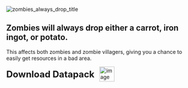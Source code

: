 ![zombies_always_drop_title](https://github.com/user-attachments/assets/86b90e03-813b-462d-9d85-feb52042adf4)
## Zombies will always drop either a carrot, iron ingot, or potato.

This affects both zombies and zombie villagers, giving you a chance to easily get resources in a bad area.

<a href="https://github.com/HypeCrazed/Zombies-Always-Drop/releases/latest" style="font-size:24px; font-weight:bold; vertical-align: middle; text-decoration:none;">
  Download Datapack
</a>
<img src="https://github.com/user-attachments/assets/4126eb4b-b1b5-4ef7-a333-fbf6eaa85fe1" alt="image" width="40" style="vertical-align: middle; margin-left: 8px;">
